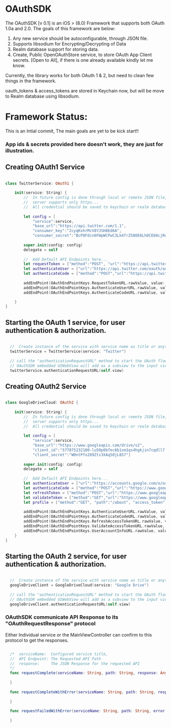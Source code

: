 # OAuthSDK 

The OAuthSDK [v 0.1] is an iOS > (8.0) Framework that supports both OAuth 1.0a and 2.0. The goals of this framework are below:

1. Any new service should be autoconfigurable, through JSON file.
2. Supports libsodium for Encrypting/Decrypting of Data
3. Realm database support for storing data.
4. Create, Public OpenOAuthStore service, to store OAuth App Client secrets. [Open to All], 
if there is one already available kindly let me know.

Currently, the library works for both OAuth 1 & 2, but need to clean few things in the framework.

oauth_tokens & access_tokens are stored in Keychain now, but will be move to Realm database using libsodium.

# Framework Status:
This is an Intial commit, The main goals are yet to be kick start!!

### App ids & secrets provided here doesn't work, they are just for illustration.
## Creating OAuth1 Service
```swift

class TwitterService: OAuth1 {
    
    init(service: String) {
        //  In future config is done through local or remote JSON file, 
        //  server supports only https...
        //  All credential should be saved to keychain or realm database using libsodium.
        
        let config = [
            "service":service,
            "base_url":"https://api.twitter.com/1.1",
            "consumer_key":"2cyqKxhrMcV8YJSH8Ed6A",
            "consumer_secret":"BcP8Fdcn6FWpWCPwC3Lk4frZ58OE6Lh0CE60cjRoEMw"]
        
        super.init(config: config)
        delegate = self
        
        //  Add Default API Endpoints here...
        let requestToken = ["method":"POST", "url":"https://api.twitter.com/oauth/request_token", "format":"&=", "oauth_callback":"https://127.0.0.1:9000/oauth1/twitter/"]
        let authenticateUser = ["url":"https://api.twitter.com/oauth/authorize"]
        let authenticateCode = ["method":"POST","url":"https://api.twitter.com/oauth/access_token", "format":"&="]
        
        addEndPoint(OAuthEndPointKeys.RequestTokenURL.rawValue, value: requestToken)
        addEndPoint(OAuthEndPointKeys.AuthenticateUserURL.rawValue, value: authenticateUser)
        addEndPoint(OAuthEndPointKeys.AuthenticateCodeURL.rawValue, value: authenticateCode)

    }
}

```

## Starting the OAuth 1 service, for user authentication & authorization.

```swift

  //  Create instance of the service with service name as title or anything..
  twitterService = TwitterService(service: "Twitter")
  
  // call the "authenticationRequestURL" method to start the OAuth flow..
  // OAuthSDK embedded UIWebView will add as a subview to the input view. 
  twitterService.authenticationRequestURL(self.view)


```

## Creating OAuth2 Service

```swift

class GoogleDriveCloud: OAuth2 {
    
    init(service: String) {
        //  In future config is done through local or remote JSON file, 
        //  server supports only https...
        //  All credential should be saved to keychain or realm database using libsodium.
        
        let config = [
            "service":service,
            "base_url":"https://www.googleapis.com/drive/v2",
            "client_id":"577875232180-lu50p0bfec6b1sm1qs4hgkjin7cqdll7.apps.googleusercontent.com",
            "client_secret":"W0ntPfx269Zts3XAq50jL857"]
        
        super.init(config: config)
        delegate = self
        
        //  Add Default API Endpoints here...
        let authenticateUser = ["url":"https://accounts.google.com/o/oauth2/auth", "scope": "https://www.googleapis.com/auth/drive", "redirect_uri": "http://localhost/google/drive", "response_type": "code", "client_id":""]
        let authenticateCode = ["method":"POST","url":"https://www.googleapis.com/oauth2/v3/token","code":"","client_id":"","client_secret":"","redirect_uri":"http://localhost/google/drive","grant_type":"authorization_code"]
        let refreshToken = ["method":"POST","url":"https://www.googleapis.com/oauth2/v3/token","client_id":"","client_secret":"","refresh_token":"","grant_type":"refresh_token"]
        let validateToken = ["method":"GET","url":"https://www.googleapis.com/oauth2/v1/tokeninfo","access_token":""]
        let profile = ["method":"GET", "path":"/about", "access_token":""]
        
        addEndPoint(OAuthEndPointKeys.AuthenticateUserURL.rawValue, value: authenticateUser)
        addEndPoint(OAuthEndPointKeys.AuthenticateCodeURL.rawValue, value: authenticateCode)
        addEndPoint(OAuthEndPointKeys.RefreshAccessTokenURL.rawValue, value: refreshToken)
        addEndPoint(OAuthEndPointKeys.ValidateAccessTokenURL.rawValue, value: validateToken)
        addEndPoint(OAuthEndPointKeys.UserAccountInfoURL.rawValue, value: profile)
    }
}

```

## Starting the OAuth 2 service, for user authentication & authorization.

```swift

  //  Create instance of the service with service name as title or anything..
  googleDriveClient = GoogleDriveCloud(service: "Google Drive")
  
  // call the "authenticationRequestURL" method to start the OAuth flow..
  // OAuthSDK embedded UIWebView will add as a subview to the input view. 
  googleDriveClient.authenticationRequestURL(self.view)

```

### OAuthSDK communicate API Response to its "OAuthRequestResponse" protocol
Either Individual service or the MainViewController can confirm to this protocol to get the responses.

```swift

  /*  serviceName:  Configured service title,
  //  API Endpoint: The Requested API Path
  //  response:     The JSON Response for the requested API
  */
  func requestComplete(serviceName: String, path: String, response: AnyObject) {
        
  }
    
  func requestCompleteWithError(serviceName: String, path: String, response: String) {
        
  }
    
  func requestFailedWithError(serviceName: String, path: String, error: String) {
        
  }

```
